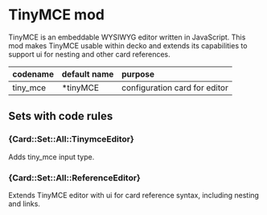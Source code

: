 <!--
# @title README - mod: tinymce
-->
# TinyMCE mod

TinyMCE is an embeddable WYSIWYG editor written in JavaScript. This mod makes TinyMCE
usable within decko and extends its capabilities to support ui for nesting and other
card references.


| codename | default name | purpose                       |
|:---------|:-------------|:------------------------------|
| tiny_mce | *tinyMCE     | configuration card for editor |


## Sets with code rules

### {Card::Set::All::TinymceEditor}

Adds tiny_mce input type.

### {Card::Set::All::ReferenceEditor}

Extends TinyMCE editor with ui for card reference syntax, including nesting and links.